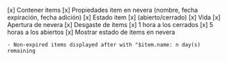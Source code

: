 [x] Contener items
[x] Propiedades item en nevera (nombre, fecha expiración, fecha adición)
[x] Estado item
    [x] (abierto/cerrado)
    [x] Vida
[x] Apertura de nevera
[x] Desgaste de items
    [x] 1 hora a los cerrados
    [x] 5 horas a los abiertos
[x] Mostrar estado de items en nevera

```- Expired Items displayed first with "EXPIRED: $item.name"
- Non-expired items displayed after with "$item.name: n day(s) remaining